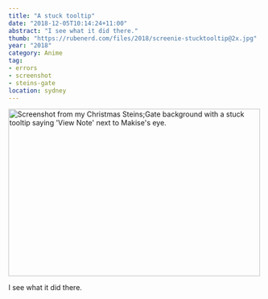 ```yaml
---
title: "A stuck tooltip"
date: "2018-12-05T10:14:24+11:00"
abstract: "I see what it did there."
thumb: "https://rubenerd.com/files/2018/screenie-stucktooltip@2x.jpg"
year: "2018"
category: Anime
tag:
- errors
- screenshot
- steins-gate
location: sydney
---
```

<p><img src="https://rubenerd.com/files/2018/screenie-stucktooltip@2x.jpg" alt="Screenshot from my Christmas Steins;Gate background with a stuck tooltip saying 'View Note' next to Makise's eye." style="width:500px; height:333px;" /></p>

I see what it did there.

